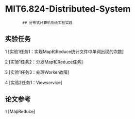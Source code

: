 # MIT6.824-Distributed-System
            ## 分布式计算机系统工程实践

## 实验任务
1 [实验1任务1：实现Map和Reduce统计文件中单词出现的次数]

2 [实验1任务2：分发Map和Reduce任务]

3 [实验1任务3：处理Worker故障]

4 [实验2任务1：Viewservice]

## 论文参考

1 [MapReduce]



